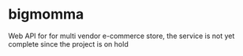 # bigmomma
Web API for for multi vendor e-commerce store, the service is not yet complete since the project is on hold
